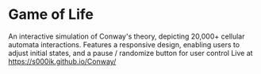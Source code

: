 # Game of Life
An interactive simulation of Conway's theory, depicting 20,000+ cellular automata interactions. 
Features a responsive design, enabling users to adjust initial states, and a pause / randomize button for user control
Live at https://s000ik.github.io/Conway/
